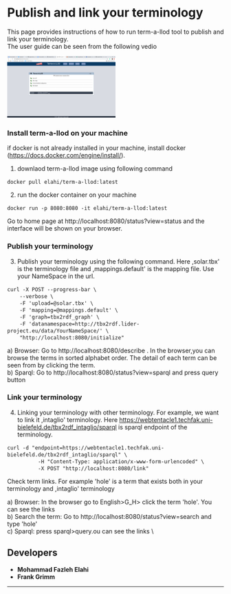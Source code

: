 # Publish and link your terminology
This page provides instructions of how to run term-a-llod tool to publish and link your terminology. \
The user guide can be seen from the following vedio 

[<img src="https://github.com/fazleh2010/term-a-llod-demo/blob/master/term-a-llod.png" width="50%">](https://www.dropbox.com/s/1pko14sc3qctzfr/final.mov?dl=0)

### Install term-a-llod on your machine
if docker is not already installed in your machine, install docker (https://docs.docker.com/engine/install/).
1. downlaod term-a-llod image using following command
```
docker pull elahi/term-a-llod:latest
```
2. run the docker container on your machine
```
docker run -p 8080:8080 -it elahi/term-a-llod:latest
```
Go to home page at http://localhost:8080/status?view=status and the interface will be shown on your browser.

### Publish your terminology
3. Publish your terminology using the following command. Here ,solar.tbx' is the terminology file and ,mappings.default' is the mapping file. Use your NameSpace in the url.
```
curl -X POST --progress-bar \
    --verbose \
    -F 'upload=@solar.tbx' \
    -F 'mapping=@mappings.default' \
    -F 'graph=tbx2rdf_graph' \
    -F 'datanamespace=http://tbx2rdf.lider-project.eu/data/YourNameSpace/' \
    "http://localhost:8080/initialize"
```
a) Browser: Go to http://localhost:8080/describe . In the browser,you can browse the terms in sorted alphabet order. The detail of each term can be seen from by clicking the term.\
b) Sparql: Go to http://localhost:8080/status?view=sparql and press query button

### Link your terminology
4. Linking your terminology with other terminology. For example, we want to link it ,intaglio' terminology. Here https://webtentacle1.techfak.uni-bielefeld.de/tbx2rdf_intaglio/sparql is sparql endpoint of the  terminology. 
```
curl -d "endpoint=https://webtentacle1.techfak.uni-bielefeld.de/tbx2rdf_intaglio/sparql" \
          -H "Content-Type: application/x-www-form-urlencoded" \
          -X POST "http://localhost:8080/link"      
 ```
Check term links. For example 'hole' is a term that exists both in your terminology and ,intaglio' terminology

a) Browser: In the browser go to English>G_H> click the term 'hole'. You can see the links \
b) Search the term: Go to http://localhost:8080/status?view=search  and type 'hole'  \
c) Sparql: press sparql>query.ou can see the links \
## Developers
* **Mohammad Fazleh Elahi**
* **Frank Grimm**



---
